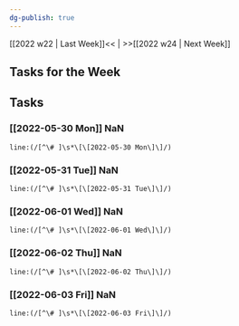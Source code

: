 ```yaml
---
dg-publish: true
---
```

[[2022 w22 | Last Week]]<< | >>[[2022 w24 | Next Week]]
## Tasks for the Week

## Tasks
### [[2022-05-30 Mon]] NaN
```query
line:(/[^\# ]\s*\[\[2022-05-30 Mon\]\]/)
```
### [[2022-05-31 Tue]] NaN
```query
line:(/[^\# ]\s*\[\[2022-05-31 Tue\]\]/)
```
### [[2022-06-01 Wed]] NaN
```query
line:(/[^\# ]\s*\[\[2022-06-01 Wed\]\]/)
```
### [[2022-06-02 Thu]] NaN
```query
line:(/[^\# ]\s*\[\[2022-06-02 Thu\]\]/)
```
### [[2022-06-03 Fri]] NaN
```query
line:(/[^\# ]\s*\[\[2022-06-03 Fri\]\]/)
```